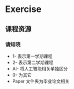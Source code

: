 # Exercise


## 课程资源

### 请知晓

* 1- 表示第一学期课程
* 2- 表示第二学期课程
* AI- 将人工智能相关单独区分
* 0- 为其它
* Paper 文件夹为毕业论文相关